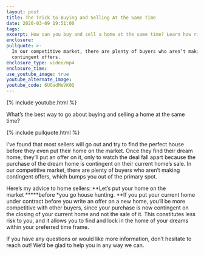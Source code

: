 ```yaml
---
layout: post
title: The Trick to Buying and Selling At the Same Time
date: 2020-03-09 19:51:00
tags:
excerpt: How can you buy and sell a home at the same time? Learn how right here.
enclosure:
pullquote: >-
  In our competitive market, there are plenty of buyers who aren’t making
  contingent offers.
enclosure_type: video/mp4
enclosure_time:
use_youtube_image: true
youtube_alternate_image:
youtube_code: 6UOadMeVK0Q
---
```


{% include youtube.html %}

What’s the best way to go about buying and selling a home at the same time?

{% include pullquote.html %}

I’ve found that most sellers will go out and try to find the perfect house before they even put their home on the market. Once they find their dream home, they’ll put an offer on it, only to watch the deal fall apart because the purchase of the dream home is contingent on their current home’s sale. In our competitive market, there are plenty of buyers who aren’t making contingent offers, which bumps you out of the primary spot.&nbsp;

Here’s my advice to home sellers: **Let’s put your home on the market&nbsp;*****before&nbsp;*you go house hunting.&nbsp;**If you put your current home under contract before you write an offer on a new home, you’ll be more competitive with other buyers, since your purchase is now contingent on the closing of your current home and not the sale of it. This constitutes less risk to you, and it allows you to find and lock in the home of your dreams within your preferred time frame.&nbsp;

If you have any questions or would like more information, don’t hesitate to reach out\! We’d be glad to help you in any way we can.

&nbsp;